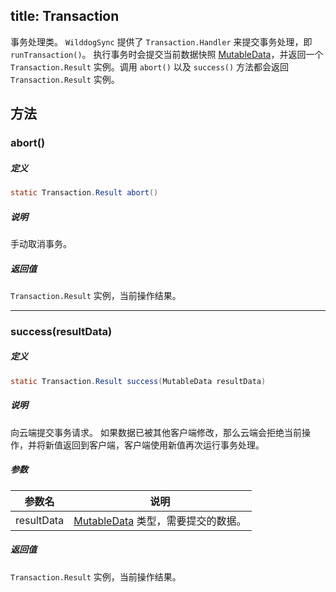 title:  Transaction
---
事务处理类。
`WilddogSync` 提供了 `Transaction.Handler` 来提交事务处理，即 `runTransaction()`。
执行事务时会提交当前数据快照 [MutableData](/sync/Android/api/MutableData.html)，并返回一个 `Transaction.Result` 实例。调用 `abort()` 以及 `success()` 方法都会返回 `Transaction.Result` 实例。

## 方法

### abort()

##### 定义

```java
static Transaction.Result abort()
```

##### 说明

手动取消事务。

##### 返回值

`Transaction.Result` 实例，当前操作结果。
</br>

---
### success(resultData)

##### 定义

```java
static Transaction.Result success(MutableData resultData)
```

##### 说明

向云端提交事务请求。
如果数据已被其他客户端修改，那么云端会拒绝当前操作，并将新值返回到客户端，客户端使用新值再次运行事务处理。

##### 参数

参数名 | 说明
--- | ---
resultData |[MutableData](/sync/Android/api/MutableData.html) 类型，需要提交的数据。

##### 返回值

`Transaction.Result` 实例，当前操作结果。
</br>


